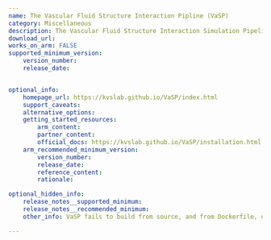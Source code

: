 ```yaml
---
name: The Vascular Fluid Structure Interaction Pipline (VaSP)
category: Miscellaneous
description: The Vascular Fluid Structure Interaction Simulation Pipeline (VaSP) is a toolkit for simulating fluid-structure interactions (FSI) in vascular systems.
download_url:
works_on_arm: FALSE
supported_minimum_version:
    version_number:
    release_date:


optional_info:
    homepage_url: https://kvslab.github.io/VaSP/index.html
    support_caveats:
    alternative_options:
    getting_started_resources:
        arm_content:
        partner_content:
        official_docs: https://kvslab.github.io/VaSP/installation.html
    arm_recommended_minimum_version:
        version_number:
        release_date:
        reference_content:
        rationale:

optional_hidden_info:
    release_notes__supported_minimum:
    release_notes__recommended_minimum:
    other_info: VaSP fails to build from source, and from Dockerfile, on Neoverse N1, for dependency vmtk. It seems like vmtk does not support Linux/ARM64, and there is an open [issue](https://github.com/vmtk/vmtk/issues/452) for the same.

---
```

